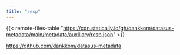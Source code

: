```yaml
---
title: "resp"
---
```


{{< remote-files-table "https://cdn.statically.io/gh/dankkom/datasus-metadata/main/metadata/auxiliary/resp.json" >}}

https://github.com/dankkom/datasus-metadata

